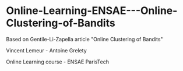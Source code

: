 # Online-Learning-ENSAE---Online-Clustering-of-Bandits
 Based on Gentile-Li-Zapella article "Online Clustering of Bandits"

Vincent Lemeur - Antoine Grelety

Online Learning course - ENSAE ParisTech
